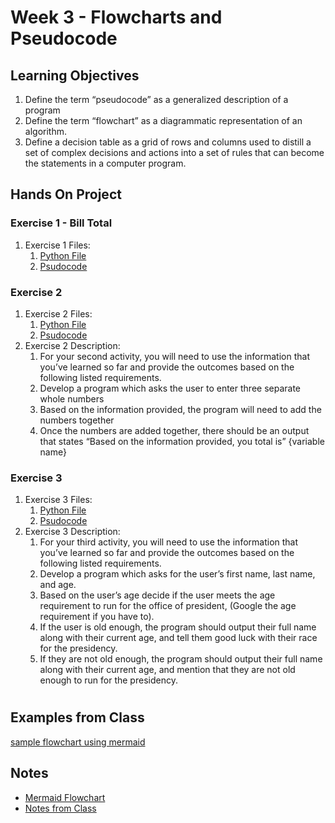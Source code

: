 # Week 3 - Flowcharts and Pseudocode
## Learning Objectives
1.  Define the term “pseudocode” as a generalized description of a program
2.  Define the term “flowchart” as a diagrammatic representation of an algorithm.
3.  Define a decision table as a grid of rows and columns used to distill a set of complex decisions and actions into a set of rules that can become the statements in a computer program.
## Hands On Project
### Exercise 1 - Bill Total
1.  Exercise 1 Files:
    1. [Python File](HandsOn/billTotal/billTotal.py)
    2. [Psudocode](HandsOn/billTotal/Psudocode.md)

### Exercise 2
1.  Exercise 2 Files:
    1. [Python File](HandsOn/miles/miles.py)
    2. [Psudocode](HandsOn/miles/Psudocode.md)
2.  Exercise 2 Description:
    1.  For your second activity, you will need to use the information that you’ve learned so far and provide the outcomes based on the following listed requirements.
    2.  Develop a program which asks the user to enter three separate whole numbers
    3.  Based on the information provided, the program will need to add the numbers together
    4.  Once the numbers are added together, there should be an output that states “Based on the information provided, you total is” {variable name}
### Exercise 3
1.  Exercise 3 Files:
    1. [Python File](HandsOn/presidentialAge/presidentialAge.py)
    2. [Psudocode](HandsOn/presidentialAge/Psudocode.md)
2.  Exercise 3 Description:
    1.  For your third activity, you will need to use the information that you’ve learned so far and provide the outcomes based on the following listed requirements.
    2.  Develop a program which asks for the user’s first name, last name, and age.
    3.  Based on the user’s age decide if the user meets the age requirement to run for the office of president, (Google the age requirement if you have to).
    4.  If the user is old enough, the program should output their full name along with their current age, and tell them good luck with their race for the presidency.
    5.  If they are not old enough, the program should output their full name along with their current age, and mention that they are not old enough to run for the presidency. 




#

## Examples from Class
[sample flowchart using mermaid](samples/class.md)
## Notes
*   [Mermaid Flowchart](Notes/Mermaid.md)
*   [Notes from Class](Notes/ClassNotes.ipynb)